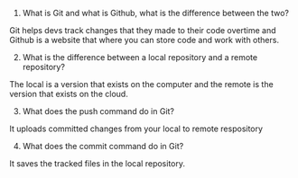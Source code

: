 1. What is Git and what is Github, what is the difference between the two?

Git helps devs track changes that they made to their code overtime and Github is a website that where you can store code and work with others.

2. What is the difference between a local repository and a remote repository?

The local is a version that exists on the computer and the remote is the version that exists on the cloud.


3. What does the push command do in Git?

It uploads committed changes from your local to remote respository

4. What does the commit command do in Git?

It saves the tracked files in the local repository.
